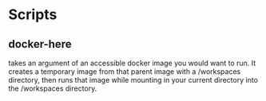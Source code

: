 # Scripts

## docker-here
takes an argument of an accessible docker image you would want to run. It creates a temporary image from that parent image with a /workspaces directory, then runs that image while mounting in your current directory into the /workspaces directory.